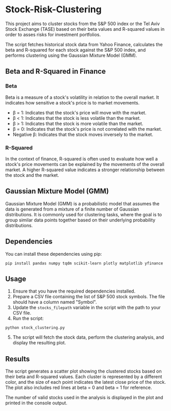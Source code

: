 # Stock-Risk-Clustering
This project aims to cluster stocks from the S&P 500 index or the Tel Aviv Stock Exchange (TASE) based on their beta values and R-squared values in order to asses risks for investment portfolios.  
   
The script fetches historical stock data from Yahoo Finance, calculates the beta and R-squared for each stock against the S&P 500 index, and performs clustering using the Gaussian Mixture Model (GMM).    

## Beta and R-Squared in Finance

### Beta
Beta is a measure of a stock's volatility in relation to the overall market. It indicates how sensitive a stock's price is to market movements.

* β = 1: Indicates that the stock's price will move with the market.   
* β < 1: Indicates that the stock is less volatile than the market.   
* β > 1: Indicates that the stock is more volatile than the market.   
* β = 0: Indicates that the stock's price is not correlated with the market.   
* Negative β: Indicates that the stock moves inversely to the market.   

### R-Squared
In the context of finance, R-squared is often used to evaluate how well a stock's price movements can be explained by the movements of the overall market. A higher R-squared value indicates a stronger relationship between the stock and the market.

## Gaussian Mixture Model (GMM)
Gaussian Mixture Model (GMM) is a probabilistic model that assumes the data is generated from a mixture of a finite number of Gaussian distributions. It is commonly used for clustering tasks, where the goal is to group similar data points together based on their underlying probability distributions.   

## Dependencies

You can install these dependencies using pip:

```
pip install pandas numpy tqdm scikit-learn plotly matplotlib yfinance
```

## Usage

1. Ensure that you have the required dependencies installed.
2. Prepare a CSV file containing the list of S&P 500 stock symbols. The file should have a column named "Symbol".
3. Update the `stocks_filepath` variable in the script with the path to your CSV file.
4. Run the script:

```
python stock_clustering.py
```

5. The script will fetch the stock data, perform the clustering analysis, and display the resulting plot.

## Results

The script generates a scatter plot showing the clustered stocks based on their beta and R-squared values. Each cluster is represented by a different color, and the size of each point indicates the latest close price of the stock. The plot also includes red lines at beta = 0 and beta = 1 for reference.

The number of valid stocks used in the analysis is displayed in the plot and printed in the console output.

